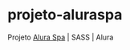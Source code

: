 # projeto-aluraspa
 Projeto <a href="https://vanessalaureano.github.io/projeto-aluraspa/">Alura Spa</a> | SASS | Alura
